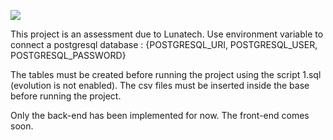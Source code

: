 [<img src="https://img.shields.io/travis/playframework/play-scala-starter-example.svg"/>](https://travis-ci.org/playframework/play-scala-starter-example)

This project is an assessment due to Lunatech.
Use environment variable to connect a postgresql database : {POSTGRESQL_URI, POSTGRESQL_USER, POSTGRESQL_PASSWORD}

The tables must be created before running the project using the script 1.sql (evolution is not enabled).
The csv files must be inserted inside the base before running the project.

Only the back-end has been implemented for now. The front-end comes soon.